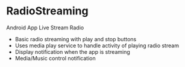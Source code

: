# RadioStreaming
Android App Live Stream Radio
<ul>
  <li>Basic radio streaming with play and stop buttons</li>
  <li>Uses media play service to handle activity of playing radio stream</li>
  <li>Display notification when the app is streaming</li>
  <li>Media/Music control notification</li>
</ul>

